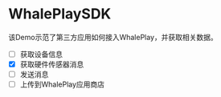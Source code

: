 # WhalePlaySDK

该Demo示范了第三方应用如何接入WhalePlay，并获取相关数据。

- [ ] 获取设备信息
- [x] 获取硬件传感器消息
- [ ] 发送消息
- [ ] 上传到WhalePlay应用商店
